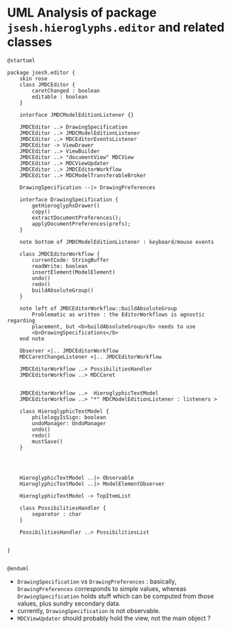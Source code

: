 # UML Analysis of package `jsesh.hieroglyphs.editor` and related classes

~~~plantuml
@startuml

package jsesh.editor {
    skin rose
    class JMDCEditor {
        caretChanged : boolean
        editable : boolean
    }

    interface JMDCModelEditionListener {}

    JMDCEditor ..> DrawingSpecification
    JMDCEditor ..> JMDCModelEditionListener
    JMDCEditor ..> MDCEditorEventsListener
    JMDCEditor -> ViewDrawer
    JMDCEditor ..> ViewBuilder
    JMDCEditor ..> "documentView" MDCView
    JMDCEditor ..> MDCViewUpdater
    JMDCEditor ..> JMDCEditorWorkflow
    JMDCEditor ..> MDCModelTransferableBroker

    DrawingSpecification --|> DrawingPreferences

    interface DrawingSpecification {
        getHieroglyphsDrawer()
        copy()
        extractDocumentPreferences();
        applyDocumentPreferences(prefs);        
    } 

    note bottom of JMDCModelEditionListener : keyboard/mouse events

    class JMDCEditorWorkflow {
        currentCode: StringBuffer
        readWrite: boolean
        insertElement(ModelElement)
        undo()
        redo()
        buildAbsoluteGroup()
    }

    note left of JMDCEditorWorkflow::buildAbsoluteGroup
        Problematic as written : the EditorWorkflows is agnostic regarding
        placement, but <b>buildAbsoluteGroup</b> needs to use
        <b>DrawingSpecifications</b>
    end note

    Observer <|.. JMDCEditorWorkflow
    MDCCaretChangeListener <|.. JMDCEditorWorkflow

    JMDCEditorWorkflow ..> PossibilitiesHandler
    JMDCEditorWorkflow ..> MDCCaret


    JMDCEditorWorkflow ..>  HieroglyphicTextModel
    JMDCEditorWorkflow ..> "*" MDCModelEditionListener : listeners >

    class HieroglyphicTextModel {
        philologyIsSign: boolean
        undoManager: UndoManager
        undo()
        redo()
        mustSave()
    }




    HieroglyphicTextModel ..|> Observable
    HieroglyphicTextModel ..|> ModelElementObserver

    HieroglyphicTextModel -> TopItemList

    class PossibilitiesHandler {
        separator : char        
    }

    PossibilitiesHandler ..> PossibilitiesList 


}


@enduml
~~~

- `DrawingSpecification` vs `DrawingPreferences` : basically, `DrawingPreferences` corresponds to simple values, whereas `DrawingSpecification` holds stuff which can be computed from those values, plus sundry secondary data.
- currently, `DrawingSpecification` is not observable.
- `MDCViewUpdater` should probably hold the view, not the main object ?


